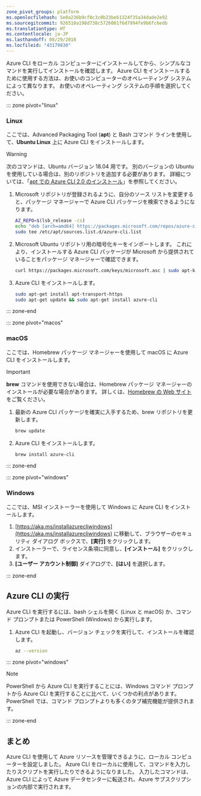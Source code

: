 ```yaml
---
zone_pivot_groups: platform
ms.openlocfilehash: 5e0a236b9cf0c3c0b23beb1324f35a34dade2e92
ms.sourcegitcommit: 926510a198d738c5726081f6d7994fe9b6fc6edb
ms.translationtype: HT
ms.contentlocale: ja-JP
ms.lasthandoff: 08/29/2018
ms.locfileid: "43179830"
---
```

Azure CLI をローカル コンピューターにインストールしてから、シンプルなコマンドを実行してインストールを確認します。 Azure CLI をインストールするために使用する方法は、お使いのコンピューターのオペレーティング システムによって異なります。 お使いのオペレーティング システムの手順を選択してください。

::: zone pivot="linux"

### <a name="linux"></a>Linux
ここでは、Advanced Packaging Tool (**apt**) と Bash コマンド ラインを使用して、**Ubuntu Linux** 上に Azure CLI をインストールします。

> [!WARNING]
> 次のコマンドは、Ubuntu バージョン 18.04 用です。 別のバージョンの Ubuntu を使用している場合は、別のリポジトリを追加する必要があります。 詳細については、「[apt での Azure CLI 2.0 のインストール](https://docs.microsoft.com/cli/azure/install-azure-cli-apt)」を参照してください。

1. Microsoft リポジトリが登録されるように、自分のソース リストを変更すると、パッケージ マネージャーで Azure CLI パッケージを検索できるようになります。

    ```bash
    AZ_REPO=$(lsb_release -cs)
    echo "deb [arch=amd64] https://packages.microsoft.com/repos/azure-cli/ $AZ_REPO main" | \
    sudo tee /etc/apt/sources.list.d/azure-cli.list
    ```

1. Microsoft Ubuntu リポジトリ用の暗号化キーをインポートします。 これにより、インストールする Azure CLI パッケージが Microsoft から提供されていることをパッケージ マネージャーで確認できます。

    ```bash
    curl https://packages.microsoft.com/keys/microsoft.asc | sudo apt-key add -
    ```

1. Azure CLI をインストールします。

    ```bash
    sudo apt-get install apt-transport-https
    sudo apt-get update && sudo apt-get install azure-cli
    ```

::: zone-end

::: zone pivot="macos"

### <a name="macos"></a>macOS
ここでは、Homebrew パッケージ マネージャーを使用して macOS に Azure CLI をインストールします。

> [!IMPORTANT]
> **brew** コマンドを使用できない場合は、Homebrew パッケージ マネージャーのインストールが必要な場合があります。 詳しくは、[Homebrew の Web サイト](https://brew.sh/)をご覧ください。

1. 最新の Azure CLI パッケージを確実に入手するため、brew リポジトリを更新します。

    ```bash
    brew update
    ```

1. Azure CLI をインストールします。

    ```bash
    brew install azure-cli
    ```

::: zone-end

::: zone pivot="windows"

### <a name="windows"></a>Windows
ここでは、MSI インストーラーを使用して Windows に Azure CLI をインストールします。

1. [https://aka.ms/installazurecliwindows](https://aka.ms/installazurecliwindows) に移動して、ブラウザーのセキュリティ ダイアログ ボックスで、**[実行]** をクリックします。
1. インストーラーで、ライセンス条項に同意し、**[インストール]** をクリックします。
1. **[ユーザー アカウント制御]** ダイアログで、**[はい]** を選択します。

::: zone-end

## <a name="running-the-azure-cli"></a>Azure CLI の実行
Azure CLI を実行するには、bash シェルを開く (Linux と macOS) か、コマンド プロンプトまたは PowerShell (Windows) から実行します。

1. Azure CLI を起動し、バージョン チェックを実行して、インストールを確認します。

    ```bash
    az --version
    ```

::: zone pivot="windows"

> [!NOTE]
> PowerShell から Azure CLI を実行することには、Windows コマンド プロンプトから Azure CLI を実行することに比べて、いくつかの利点があります。 PowerShell では、コマンド プロンプトよりも多くのタブ補完機能が提供されます。 

::: zone-end

## <a name="summary"></a>まとめ
Azure CLI を使用して Azure リソースを管理できるように、ローカル コンピューターを設定しました。 Azure CLI をローカルに使用して、コマンドを入力したりスクリプトを実行したりできるようになりました。 入力したコマンドは、Azure CLI によって Azure データセンターに転送され、Azure サブスクリプションの内部で実行されます。